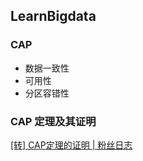 ## LearnBigdata

### CAP

- 数据一致性
- 可用性
- 分区容错性

### CAP 定理及其证明

[[转] CAP定理的证明 | 粉丝日志](http://blog.fens.me/distribution-cap/)